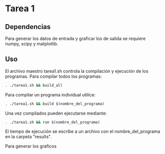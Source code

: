 # Tarea 1

## Dependencias

Para generar los datos de entrada y graficar los de salida se requiere numpy, scipy y matplotlib.

## Uso

El archivo maestro tarea1.sh controla la compilación y ejecución de los programas.
Para compilar todos los programas:

```sh
. ./tarea1.sh && build_all
```

Para compilar un programa individual utilice:

```sh
. ./tarea1.sh && build $(nombre_del_programa)
```

Una vez compilados pueden ejecutarse mediante:

```sh
. ./tarea1.sh && run $(nombre_del_programa)
```
El tiempo de ejecución se escribe a un archivo con el nombre_del_programa en la carpeta "results".

Para generar los graficos
